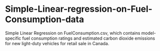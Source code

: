 # Simple-Linear-regression-on-Fuel-Consumption-data
Simple Linear Regression on FuelConsumption.csv, which contains model-specific fuel consumption ratings and estimated carbon dioxide emissions for new light-duty vehicles for retail sale in Canada.
